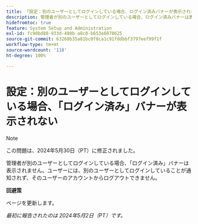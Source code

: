 ```yaml
---
title: 「設定：別のユーザーとしてログインしている場合、ログイン済みバナーが表示されない。」
description: 管理者が別のユーザーとしてログインしている場合、ログイン済みバナーは表示されません。ユーザーには、別のユーザーとしてログインしていることが通知されず、そのユーザーのアカウントからログアウトできません。
hidefromtoc: true
feature: System Setup and Administration
exl-id: fc90bd88-933d-480b-a8c0-b653e6070625
source-git-commit: 63268b35a81bc0f8ca1c91fddbbf3797eef99f1f
workflow-type: tm+mt
source-wordcount: '118'
ht-degree: 100%

---
```


# 設定：別のユーザーとしてログインしている場合、「ログイン済み」バナーが表示されない

>[!NOTE]
>
>この問題は、2024年5月30日（PT）に修正されました。

管理者が別のユーザーとしてログインしている場合、「ログイン済み」バナーは表示されません。ユーザーには、別のユーザーとしてログインしていることが通知されず、そのユーザーのアカウントからログアウトできません。

**回避策**

ページを更新します。

_最初に報告されたのは 2024年5月2日（PT）です。_

